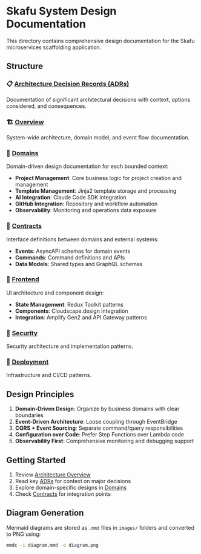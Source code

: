 # Skafu System Design Documentation

This directory contains comprehensive design documentation for the Skafu microservices scaffolding application.

## Structure

### 📋 [Architecture Decision Records (ADRs)](./adr/)
Documentation of significant architectural decisions with context, options considered, and consequences.

### 🏗️ [Overview](./overview/)
System-wide architecture, domain model, and event flow documentation.

### 🎯 [Domains](./domains/)
Domain-driven design documentation for each bounded context:
- **Project Management**: Core business logic for project creation and management
- **Template Management**: Jinja2 template storage and processing
- **AI Integration**: Claude Code SDK integration
- **GitHub Integration**: Repository and workflow automation
- **Observability**: Monitoring and operations data exposure

### 🤝 [Contracts](./contracts/)
Interface definitions between domains and external systems:
- **Events**: AsyncAPI schemas for domain events
- **Commands**: Command definitions and APIs
- **Data Models**: Shared types and GraphQL schemas

### 🎨 [Frontend](./frontend/)
UI architecture and component design:
- **State Management**: Redux Toolkit patterns
- **Components**: Cloudscape.design integration
- **Integration**: Amplify Gen2 and API Gateway patterns

### 🔐 [Security](./security/)
Security architecture and implementation patterns.

### 🚀 [Deployment](./deployment/)
Infrastructure and CI/CD patterns.

## Design Principles

1. **Domain-Driven Design**: Organize by business domains with clear boundaries
2. **Event-Driven Architecture**: Loose coupling through EventBridge
3. **CQRS + Event Sourcing**: Separate command/query responsibilities
4. **Configuration over Code**: Prefer Step Functions over Lambda code
5. **Observability First**: Comprehensive monitoring and debugging support

## Getting Started

1. Review [Architecture Overview](./overview/architecture-overview.md)
2. Read key [ADRs](./adr/) for context on major decisions
3. Explore domain-specific designs in [Domains](./domains/)
4. Check [Contracts](./contracts/) for integration points

## Diagram Generation

Mermaid diagrams are stored as `.mmd` files in `images/` folders and converted to PNG using:

```bash
mmdc -i diagram.mmd -o diagram.png
```